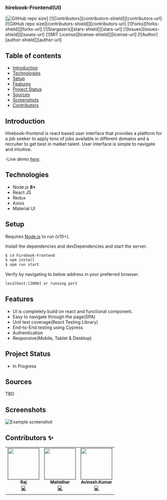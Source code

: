 ### hirebook-Frontend(UI)

[![GitHub repo size](https://img.shields.io/github/repo-size/avijsdev/mern-app)]
[![Contributors][contributors-shield]][contributors-url]
[![GitHub repo size][contributors-shield]][contributors-url]
[![Forks][forks-shield]][forks-url]
[![Stargazers][stars-shield]][stars-url]
[![Issues][issues-shield]][issues-url]
[![MIT License][license-shield]][license-url]
[![Author][author-shield]][author-url]

## Table of contents
* [Introduction](#intro)
* [Technologies](#technologies)
* [Setup](#setup)
* [Features](#features)
* [Project Status](#project-status)
* [Sources](#sources)
* [Screenshots](#screenshots)
* [Contributors](#contributors)

## Introduction
Hirebook-frontend is react based user interface that provides a platform for a job seeker to apply tons of jobs available in different domains and a recruiter to get best in matket talent. User interface is simple to navigate and intuitive.

-Live demo [_here_](https://www.example.com).

## Technologies
  - Node.js **8+**
  - React JS
  - Redux
  - Axios
  - Material UI

## Setup

Requires [Node.js](https://nodejs.org/) to run (v10+).

Install the dependencies and devDependencies and start the server.

```sh
$ cd hirebook-Frontend
$ npm install
$ npm run start
```

Verify by navigating to below address in your preferred browser.

```sh
localhost:[3000] or running port
```

## Features
  - UI is complelety build on react and functional component.
  - Easy to navigate through the page(SPA) 
  - Unit test coverage(React Testing Library)
  - End-to-End testing using Cypress
  - Authentication
  - Responsive(Mobile, Tablet & Desktop)

## Project Status
  - In Progress

## Sources
  TBD
  
## Screenshots
![Example screenshot](./img/screenshot.png)


## Contributors ✨

<table>
  <tr>
    <td align="center"><a href=""><img src="" width="100px;" alt=""/><br /><sub><b>Raj</b></sub></a><br /><a href="" title="Code">💻</a></td>
    <td align="center"><a href=""><img src="" width="100px;" alt=""/><br /><sub><b>Mahidhar</b></sub></a><br /><a href="" title="Code">💻</a></td>
    <td align="center"><a href=""><img src="" width="100px;" alt=""/><br /><sub><b>Avinash Kumar</b></sub></a><br /><a href="" title="Code">💻</a></td>
  </tr>
</table>
